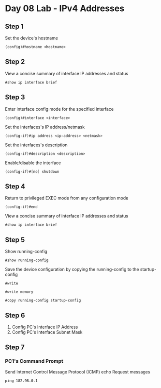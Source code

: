 # Day 08 Lab - IPv4 Addresses

## Step 1

Set the device's hostname

```
(config)#hostname <hostname>
```

## Step 2

View a concise summary of interface IP addresses and status

```
#show ip interface brief
```

## Step 3

Enter interface config mode for the specified interface

```
(config)#interface <interface>
```

Set the interfaces's IP address/netmask

```
(config-if)#ip address <ip-address> <netmask>
```

Set the interfaces's description

```
(config-if)#description <description>
```

Enable/disable the interface

```
(config-if)#[no] shutdown
```

## Step 4

Return to privileged EXEC mode from any configuration mode

```
(config-if)#end
```

View a concise summary of interface IP addresses and status

```
#show ip interface brief
```

## Step 5

Show running-config

```
#show running-config
```

Save the device configuration by copying the running-config to the startup-config

```
#write
```

```
#write memory
```

```
#copy running-config startup-config
```

## Step 6

1. Config PC's Interface IP Address
2. Config PC's Interface Subnet Mask

## Step 7

### PC1's Command Prompt

Send Internet Control Message Protocol (ICMP) echo Request messages

```
ping 182.98.0.1
```
